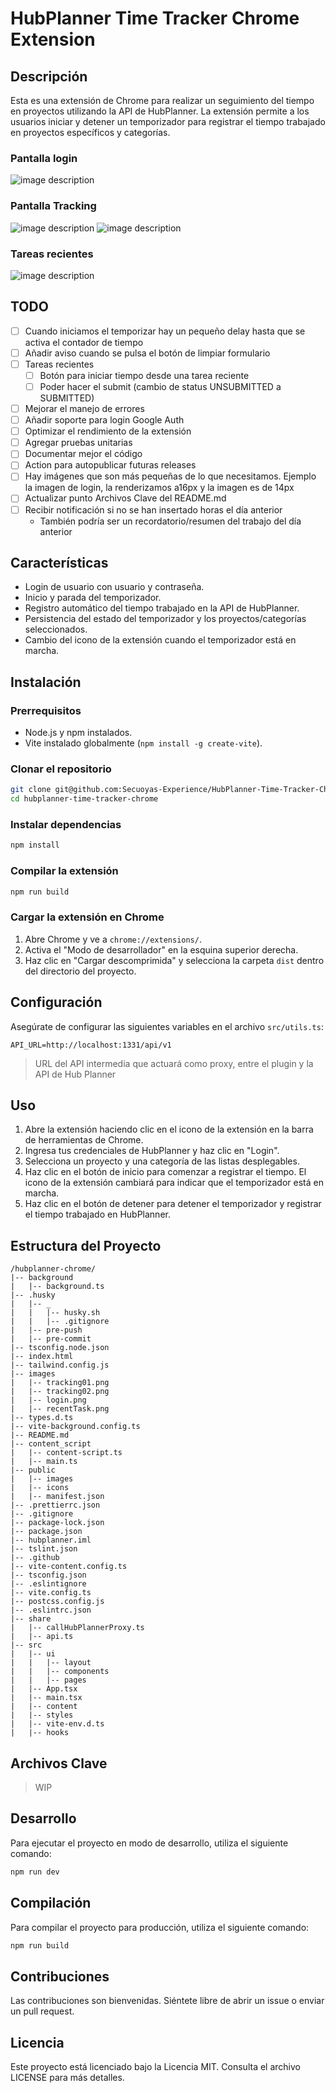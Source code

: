 # HubPlanner Time Tracker Chrome Extension

## Descripción

Esta es una extensión de Chrome para realizar un seguimiento del tiempo en proyectos utilizando la API de HubPlanner. La
extensión permite a los usuarios iniciar y detener un temporizador para registrar el tiempo trabajado en proyectos
específicos y categorías.

### Pantalla login

![image description](images/login.png)

### Pantalla Tracking

![image description](images/tracking01.png)
![image description](images/tracking02.png)

### Tareas recientes

![image description](images/recentTask.png)

## TODO

- [ ] Cuando iniciamos el temporizar hay un pequeño delay hasta que se activa el contador de tiempo
- [ ] Añadir aviso cuando se pulsa el botón de limpiar formulario
- [ ] Tareas recientes
    - [ ] Botón para iniciar tiempo desde una tarea reciente
    - [ ] Poder hacer el submit (cambio de status UNSUBMITTED a SUBMITTED)
- [ ] Mejorar el manejo de errores
- [ ] Añadir soporte para login Google Auth
- [ ] Optimizar el rendimiento de la extensión
- [ ] Agregar pruebas unitarias
- [ ] Documentar mejor el código
- [ ] Action para autopublicar futuras releases
- [ ] Hay imágenes que son más pequeñas de lo que necesitamos. Ejemplo la imagen de login, la renderizamos a16px y la
  imagen es de 14px
- [ ] Actualizar punto Archivos Clave del README.md
- [ ] Recibir notificación si no se han insertado horas el día anterior
    - También podría ser un recordatorio/resumen del trabajo del día anterior    

## Características

- Login de usuario con usuario y contraseña.
- Inicio y parada del temporizador.
- Registro automático del tiempo trabajado en la API de HubPlanner.
- Persistencia del estado del temporizador y los proyectos/categorías seleccionados.
- Cambio del icono de la extensión cuando el temporizador está en marcha.

## Instalación

### Prerrequisitos

- Node.js y npm instalados.
- Vite instalado globalmente (`npm install -g create-vite`).

### Clonar el repositorio

```sh
git clone git@github.com:Secuoyas-Experience/HubPlanner-Time-Tracker-Chrome-Extension.git
cd hubplanner-time-tracker-chrome
```

### Instalar dependencias

```sh
npm install
```

### Compilar la extensión

```sh
npm run build
```

### Cargar la extensión en Chrome

1. Abre Chrome y ve a `chrome://extensions/`.
2. Activa el "Modo de desarrollador" en la esquina superior derecha.
3. Haz clic en "Cargar descomprimida" y selecciona la carpeta `dist` dentro del directorio del proyecto.

## Configuración

Asegúrate de configurar las siguientes variables en el archivo `src/utils.ts`:

```env
API_URL=http://localhost:1331/api/v1
```

> URL del API intermedia que actuará como proxy, entre el plugin y la API de Hub Planner

## Uso

1. Abre la extensión haciendo clic en el icono de la extensión en la barra de herramientas de Chrome.
2. Ingresa tus credenciales de HubPlanner y haz clic en "Login".
3. Selecciona un proyecto y una categoría de las listas desplegables.
4. Haz clic en el botón de inicio para comenzar a registrar el tiempo. El icono de la extensión cambiará para indicar
   que el temporizador está en marcha.
5. Haz clic en el botón de detener para detener el temporizador y registrar el tiempo trabajado en HubPlanner.

## Estructura del Proyecto

```
/hubplanner-chrome/
|-- background
|   |-- background.ts
|-- .husky
|   |-- _
|   |   |-- husky.sh
|   |   |-- .gitignore
|   |-- pre-push
|   |-- pre-commit
|-- tsconfig.node.json
|-- index.html
|-- tailwind.config.js
|-- images
|   |-- tracking01.png
|   |-- tracking02.png
|   |-- login.png
|   |-- recentTask.png
|-- types.d.ts
|-- vite-background.config.ts
|-- README.md
|-- content_script
|   |-- content-script.ts
|   |-- main.ts
|-- public
|   |-- images
|   |-- icons
|   |-- manifest.json
|-- .prettierrc.json
|-- .gitignore
|-- package-lock.json
|-- package.json
|-- hubplanner.iml
|-- tslint.json
|-- .github
|-- vite-content.config.ts
|-- tsconfig.json
|-- .eslintignore
|-- vite.config.ts
|-- postcss.config.js
|-- .eslintrc.json
|-- share
|   |-- callHubPlannerProxy.ts
|   |-- api.ts
|-- src
|   |-- ui
|   |   |-- layout
|   |   |-- components
|   |   |-- pages
|   |-- App.tsx
|   |-- main.tsx
|   |-- content
|   |-- styles
|   |-- vite-env.d.ts
|   |-- hooks
```

## Archivos Clave

> WIP

## Desarrollo

Para ejecutar el proyecto en modo de desarrollo, utiliza el siguiente comando:

```sh
npm run dev
```

## Compilación

Para compilar el proyecto para producción, utiliza el siguiente comando:

```sh
npm run build
```

## Contribuciones

Las contribuciones son bienvenidas. Siéntete libre de abrir un issue o enviar un pull request.

## Licencia

Este proyecto está licenciado bajo la Licencia MIT. Consulta el archivo LICENSE para más detalles.
